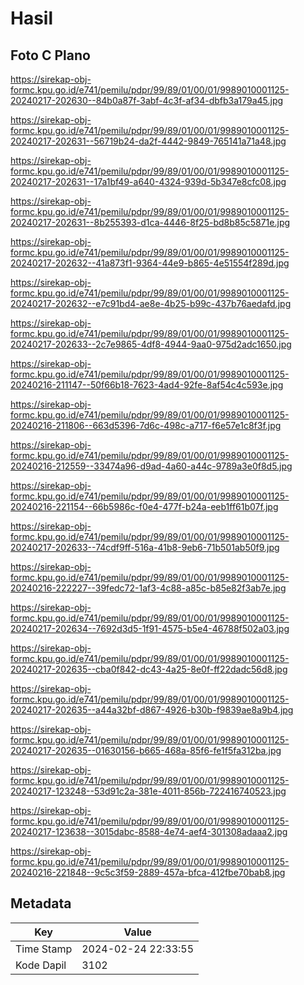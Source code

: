 # Hasil

## Foto C Plano

https://sirekap-obj-formc.kpu.go.id/e741/pemilu/pdpr/99/89/01/00/01/9989010001125-20240217-202630--84b0a87f-3abf-4c3f-af34-dbfb3a179a45.jpg

https://sirekap-obj-formc.kpu.go.id/e741/pemilu/pdpr/99/89/01/00/01/9989010001125-20240217-202631--56719b24-da2f-4442-9849-765141a71a48.jpg

https://sirekap-obj-formc.kpu.go.id/e741/pemilu/pdpr/99/89/01/00/01/9989010001125-20240217-202631--17a1bf49-a640-4324-939d-5b347e8cfc08.jpg

https://sirekap-obj-formc.kpu.go.id/e741/pemilu/pdpr/99/89/01/00/01/9989010001125-20240217-202631--8b255393-d1ca-4446-8f25-bd8b85c5871e.jpg

https://sirekap-obj-formc.kpu.go.id/e741/pemilu/pdpr/99/89/01/00/01/9989010001125-20240217-202632--41a873f1-9364-44e9-b865-4e51554f289d.jpg

https://sirekap-obj-formc.kpu.go.id/e741/pemilu/pdpr/99/89/01/00/01/9989010001125-20240217-202632--e7c91bd4-ae8e-4b25-b99c-437b76aedafd.jpg

https://sirekap-obj-formc.kpu.go.id/e741/pemilu/pdpr/99/89/01/00/01/9989010001125-20240217-202633--2c7e9865-4df8-4944-9aa0-975d2adc1650.jpg

https://sirekap-obj-formc.kpu.go.id/e741/pemilu/pdpr/99/89/01/00/01/9989010001125-20240216-211147--50f66b18-7623-4ad4-92fe-8af54c4c593e.jpg

https://sirekap-obj-formc.kpu.go.id/e741/pemilu/pdpr/99/89/01/00/01/9989010001125-20240216-211806--663d5396-7d6c-498c-a717-f6e57e1c8f3f.jpg

https://sirekap-obj-formc.kpu.go.id/e741/pemilu/pdpr/99/89/01/00/01/9989010001125-20240216-212559--33474a96-d9ad-4a60-a44c-9789a3e0f8d5.jpg

https://sirekap-obj-formc.kpu.go.id/e741/pemilu/pdpr/99/89/01/00/01/9989010001125-20240216-221154--66b5986c-f0e4-477f-b24a-eeb1ff61b07f.jpg

https://sirekap-obj-formc.kpu.go.id/e741/pemilu/pdpr/99/89/01/00/01/9989010001125-20240217-202633--74cdf9ff-516a-41b8-9eb6-71b501ab50f9.jpg

https://sirekap-obj-formc.kpu.go.id/e741/pemilu/pdpr/99/89/01/00/01/9989010001125-20240216-222227--39fedc72-1af3-4c88-a85c-b85e82f3ab7e.jpg

https://sirekap-obj-formc.kpu.go.id/e741/pemilu/pdpr/99/89/01/00/01/9989010001125-20240217-202634--7692d3d5-1f91-4575-b5e4-46788f502a03.jpg

https://sirekap-obj-formc.kpu.go.id/e741/pemilu/pdpr/99/89/01/00/01/9989010001125-20240217-202635--cba0f842-dc43-4a25-8e0f-ff22dadc56d8.jpg

https://sirekap-obj-formc.kpu.go.id/e741/pemilu/pdpr/99/89/01/00/01/9989010001125-20240217-202635--a44a32bf-d867-4926-b30b-f9839ae8a9b4.jpg

https://sirekap-obj-formc.kpu.go.id/e741/pemilu/pdpr/99/89/01/00/01/9989010001125-20240217-202635--01630156-b665-468a-85f6-fe1f5fa312ba.jpg

https://sirekap-obj-formc.kpu.go.id/e741/pemilu/pdpr/99/89/01/00/01/9989010001125-20240217-123248--53d91c2a-381e-4011-856b-722416740523.jpg

https://sirekap-obj-formc.kpu.go.id/e741/pemilu/pdpr/99/89/01/00/01/9989010001125-20240217-123638--3015dabc-8588-4e74-aef4-301308adaaa2.jpg

https://sirekap-obj-formc.kpu.go.id/e741/pemilu/pdpr/99/89/01/00/01/9989010001125-20240216-221848--9c5c3f59-2889-457a-bfca-412fbe70bab8.jpg


## Metadata

| Key        | Value               |
| ---------- | ------------------- |
| Time Stamp | 2024-02-24 22:33:55 |
| Kode Dapil | 3102                |



